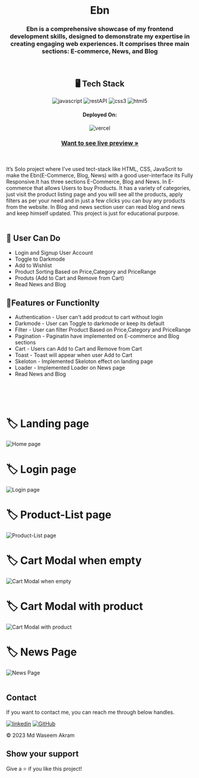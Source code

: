 
<h1 align="center">Ebn</h1>
<h3 align="center">Ebn is a comprehensive showcase of my frontend development skills, designed to demonstrate my expertise in creating engaging web experiences. It comprises three main sections: E-commerce, News, and Blog</h3>
<br />
<h2 align="center">🖥️ Tech Stack</h2>
<p align="center">
  <img src="https://img.shields.io/badge/JavaScript-323330?style=for-the-badge&logo=javascript&logoColor=F7DF1E" alt="javascript" />
  <img src="https://img.shields.io/badge/Rest_API-02303A?style=for-the-badge&logo=react-router&logoColor=white" alt="restAPI" />
  <img src="https://img.shields.io/badge/CSS3-1572B6?style=for-the-badge&logo=css3&logoColor=white" alt="css3" />
  <img src="https://img.shields.io/badge/HTML5-E34F26?style=for-the-badge&logo=html5&logoColor=white" alt="html5" />
</p>
<h4 align="center">Deployed On:</h4>
<p align="center">  
<!--   <a href="https://ebn-waseem49.vercel.app/" blink> </a> -->
  <img src="https://img.shields.io/badge/Vercel-00C7B7?style=for-the-badge&logo=vercel&logoColor=white" alt="vercel" />
</p>

<h3 align="center"><a href="https://ebn-waseem49.vercel.app/"><strong>Want to see live preview »</strong></a></h3>

<br />
<br />
It’s Solo project where I've used tect-stack like HTML, CSS, JavaScrit to make the Ebn(E-Commerce, Blog, News) with a good user-interface its Fully Responsive.It has three sections E-Commerce, Blog and News.
In E-commerce that allows Users to buy Products. It has a variety of categories, just visit the product listing page and you will see all the products, apply filters as per your need and in just a few clicks you can buy any products from the website.
In Blog and news section user can read blog and news and keep himself updated.
This project is just for educational purpose.
<br />
<br />


## 🚀 User Can Do
- Login and Signup User Account
- Toggle to Darkmode
- Add to Wishlist
- Product Sorting Based on Price,Category and PriceRange
- Produts (Add to Cart and Remove from Cart)
- Read News and Blog

## 🚀Features or Functionlty
- Authentication - User can't add prodcut to cart without login
- Darkmode  - User can Toggle to darkmode or keep its default
- Filter - User can filter Product Based on Price,Category and PriceRange
- Pagination - Paginatin have implemented on E-commerce and Blog sections
- Cart - Users can Add to Cart and Remove from Cart
- Toast - Toast will appear when user Add to Cart
- Skeloton - Implemented Skeloton effect on landing page
- Loader - Implemented Loader on News page
- Read News and Blog
<br />
<br />
<br />
<h1> 🏷️ Landing page</h1>
<img src="https://github-production-user-asset-6210df.s3.amazonaws.com/111652485/269005150-0cc316f7-ee77-4893-a5bc-250d497a66f2.jpg" width="auto" alt="Home page"/>
<br />

<h1> 🏷️ Login page </h1>
<img src="https://github.com/Waseem49/ebn/assets/111652485/1f48680a-831e-42fc-80b6-1033f0debc2f" width="auto" alt="Login page"/>

<br />
<h1> 🏷️ Product-List page </h1>
<img src="https://github.com/Waseem49/ebn/assets/111652485/ec8dde08-349c-4e8e-b292-6c893c015c2f" width="auto" alt="Product-List page"/>
<br />

<h1> 🏷️ Cart Modal when empty </h1>
<img src="https://github.com/Waseem49/ebn/assets/111652485/4be488cf-ac86-45bc-984d-b7faf0d28edd" width="auto" alt="Cart Modal when empty"/>
<br />

<h1> 🏷️ Cart Modal with product </h1>
<img src="https://github.com/Waseem49/ebn/assets/111652485/3d3cc425-7b82-4cfc-bfef-ed40ecf065f5" width="auto" alt="Cart Modal with product"/>
<br />

<h1> 🏷️ News Page  </h1>
<img src="https://github.com/Waseem49/ebn/assets/111652485/a3bc5e7e-ba7d-40aa-98b7-5154ad0486d4" width="auto" alt="News Page "/>

<br />
<br />
<h2 >Contact</h2>

If you want to contact me, you can reach me through below handles. <br />

[![linkedin](https://img.shields.io/badge/Md_Waseem_Akram-0077B5?style=for-the-badge&logo=linkedin&logoColor=white)](https://www.linkedin.com/in/waseem49/)
[![GitHub](https://img.shields.io/badge/Md_Waseem_Akram-20232A?style=for-the-badge&logo=Github&logoColor=white)](https://github.com/Waseem49)

© 2023 Md Waseem Akram

## Show your support
Give a ⭐️ if you like this project!
